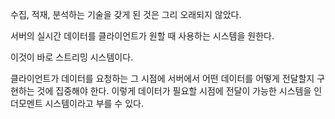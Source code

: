 수집, 적재, 분석하는 기술을 갖게 된 것은 그리 오래되지 않았다.

서버의 실시간 데이터를 클라이언트가 원할 때 사용하는 시스템을 원한다.

이것이 바로 스트리밍 시스템이다.



클라이언트가 데이터를 요청하는 그 시점에 서버에서 어떤 데이터를 어떻게 전달할지 구현하는 것에 집중해야 한다. 이렇게 데이터가 필요할 시점에 전달이 가능한 시스템을 인더모멘트 시스템이라고 부를 수 있다.